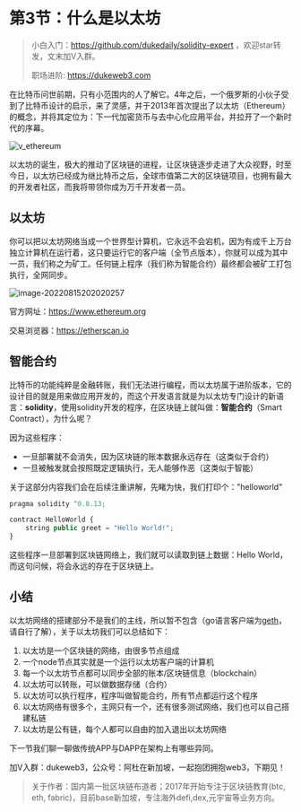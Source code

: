 #  第3节：什么是以太坊

> 小白入门：https://github.com/dukedaily/solidity-expert ，欢迎star转发，文末加V入群。
>
>职场进阶: https://dukeweb3.com

在比特币问世前期，只有小范围内的人了解它。4年之后，一个俄罗斯的小伙子受到了比特币设计的启示，来了灵感，并于2013年首次提出了以太坊（Ethereum）的概念，并将其定位为：下一代加密货币与去中心化应用平台，并拉开了一个新时代的序幕。

![v_ethereum](assets/v_ethereum.png)



以太坊的诞生，极大的推动了区块链的进程，让区块链逐步走进了大众视野，时至今日，以太坊已经成为继比特币之后，全球市值第二大的区块链项目，也拥有最大的开发者社区，而我将带领你成为万千开发者一员。



## 以太坊

你可以把以太坊网络当成一个世界型计算机，它永远不会宕机，因为有成千上万台独立计算机在运行着，这只要运行它的客户端（全节点版本），你就可以成为其中一员，我们称之为矿工。任何链上程序（我们称为智能合约）最终都会被矿工打包执行，全网同步。

![image-20220815202020257](assets/image-20220815202020257.png)

官方网址：https://www.ethereum.org

交易浏览器：https://etherscan.io



## 智能合约

比特币的功能纯粹是金融转账，我们无法进行编程，而以太坊属于进阶版本，它的设计目的就是用来做应用开发的，而这个开发语言就是为以太坊专门设计的新语言：**solidity**，使用solidity开发的程序，在区块链上就叫做：**智能合约**（Smart Contract），为什么呢？

因为这些程序：

- 一旦部署就不会消失，因为区块链的账本数据永远存在（这类似于合约）
- 一旦被触发就会按照既定逻辑执行，无人能够作恶（这类似于智能）



关于这部分内容我们会在后续注重讲解，先睹为快，我们打印个："helloworld"

```js
pragma solidity ^0.8.13;

contract HelloWorld {
    string public greet = "Hello World!";
}
```

这些程序一旦部署到区块链网络上，我们就可以读取到链上数据：Hello World，而这句问候，将会永远的存在于区块链上。



## 小结

以太坊网络的搭建部分不是我们的主线，所以暂不包含（go语言客户端为[geth](https://geth.ethereum.org/)，请自行了解），关于以太坊我们可以总结如下：

1. 以太坊是一个区块链的网络，由很多节点组成
2. 一个node节点其实就是一个运行以太坊客户端的计算机
3. 每一个以太坊节点都可以同步全部的账本/区块链信息（blockchain）
4. 以太坊可以转账，可以做数据存储（合约）
5. 以太坊可以执行程序，程序叫做智能合约，所有节点都运行这个程序
6. 以太坊网络有很多个，主网只有一个，还有很多测试网络，我们也可以自己搭建私链
7. 以太坊是公有链，每个人都可以自由的加入退出以太坊网络



下一节我们聊一聊做传统APP与DAPP在架构上有哪些异同。



加V入群：dukeweb3，公众号：阿杜在新加坡，一起抱团拥抱web3，下期见！



> 关于作者：国内第一批区块链布道者；2017年开始专注于区块链教育(btc, eth, fabric)，目前base新加坡，专注海外defi,dex,元宇宙等业务方向。
